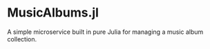 
# MusicAlbums.jl

A simple microservice built in pure Julia for managing a music album collection.

